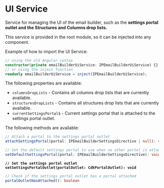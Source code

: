 # UI Service

Service for managing the UI of the email builder, such as the **settings portal outlet and the Structures and Columns drop lists.**

This service is provided in the root module, so it can be injected into any component.

Example of how to import the UI Service:

```typescript
// using the old Angular syntax
constructor(private emailBuilderUiService: IPEmailBuilderUiService) {}
// or using the inject function
readonly emailBuilderUiService = inject(IPEmailBuilderUiService);
```

The following properties are available:

* `columnsDropLists` - Contains all columns drop lists that are currently available.
* `structuresDropLists` - Contains all structures drop lists that are currently available.
* `currentSettingsPortal$` - Current settings portal that is attached to the settings portal outlet.

The following methods are available:

```typescript
// Attach a portal to the settings portal outlet
attachSettingsPortal(portal: IPEmailBuilderSettingsDirective | null): void
```

```typescript
// Set the default settings portal to use when no other portal is attached
setDefaultSettingsPortal(portal: IPEmailBuilderSettingsDirective): void
```

<pre class="language-typescript"><code class="lang-typescript"><strong>// Set the settings portal outlet
</strong><strong>setSettingsPortalOutlet(portalOutlet: CdkPortalOutlet): void
</strong></code></pre>

```typescript
// Check if the settings portal outlet has a portal attached
portalOutletHasAttached(): boolean
```
